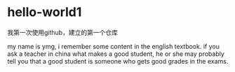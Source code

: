 # hello-world1
我第一次使用github，建立的第一个仓库

my name is ymg, i remember some content in the english textbook.
if you ask a teacher in china what makes a good student, he or she may probably tell you that a good student is
someone who gets good grades in the exams.
